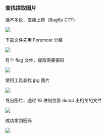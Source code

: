 ### 查找提取图片

话不多说，直接上题（BugKu CTF）

![](https://pic1.imgdb.cn/item/679517e5d0e0a243d4f7f8ce.jpg)

下载文件先用 Foremost 分离

![](https://pic1.imgdb.cn/item/67951828d0e0a243d4f7f8dd.jpg)

有个 flag 文件，提取需要密码

![](https://pic1.imgdb.cn/item/67951924d0e0a243d4f7f90b.jpg)

使用工具查找 jpg 图片

![](https://pic1.imgdb.cn/item/679519a4d0e0a243d4f7f911.jpg)

导出图片，通过 16 进制位置 dump 出相关的文件

![](https://pic1.imgdb.cn/item/679519b6d0e0a243d4f7f914.jpg)

成功拿到密码

![](https://pic1.imgdb.cn/item/679519cbd0e0a243d4f7f916.jpg)